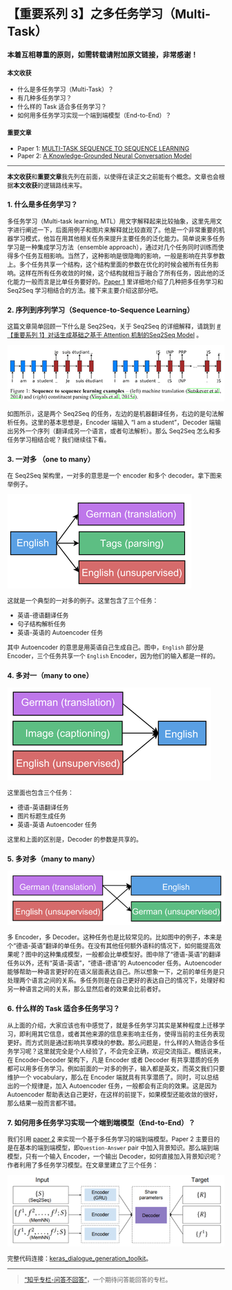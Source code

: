 # 【重要系列 3】之多任务学习（Multi-Task）

### 本着互相尊重的原则，如需转载请附加原文链接，非常感谢！


#### 本文收获
* 什么是多任务学习（Multi-Task）？
* 有几种多任务学习？
* 什么样的 Task 适合多任务学习？
* 如何用多任务学习实现一个端到端模型（End-to-End）？
#### 重要文章
* <span id = "paper1">Paper 1</span>: [MULTI-TASK SEQUENCE TO SEQUENCE LEARNING](https://arxiv.org/pdf/1511.06114.pdf)
* <span id = "paper2">Paper 2</span>: [A Knowledge-Grounded Neural Conversation Model](https://www.aaai.org/ocs/index.php/AAAI/AAAI18/paper/view/16710/16057)
---
**本文收获**和**重要文章**我先列在前面，以使得在读正文之前能有个概念。文章也会根据**本文收获**的逻辑路线来写。

### 1. 什么是多任务学习？

多任务学习（Multi-task learning, MTL）用文字解释起来比较抽象，这里先用文字进行阐述一下，后面用例子和图片来解释就比较直观了。他是一个非常重要的机器学习模式，他旨在用其他相关任务来提升主要任务的泛化能力。简单说来多任务学习是一种集成学习方法（ensemble approach），通过对几个任务同时训练而使得多个任务互相影响。当然了，这种影响是很隐晦的影响，一般是影响在共享参数上。多个任务共享一个结构，这个结构里面的参数在优化的时候会被所有任务影响。这样在所有任务收敛的时候，这个结构就相当于融合了所有任务，因此他的泛化能力一般而言是比单任务要好的。[Paper 1](#paper1) 里详细地介绍了几种把多任务学习和 Seq2Seq 学习相结合的方法。接下来主要介绍这部分吧。

### 2. 序列到序列学习（Sequence-to-Sequence Learning）

这篇文章简单回顾一下什么是 Seq2Seq，关于 Seq2Seq 的详细解释，请跳到 [# 【重要系列 1】对话生成基础之基于 Attention 机制的Seq2Seq Model](https://zhuanlan.zhihu.com/p/87961308) 。

![](https://github.com/tonywenuon/posters/blob/master/images/important3/multi_task1.png?raw=true)

如图所示，这是两个 Seq2Seq 的任务，左边的是机器翻译任务，右边的是句法解析任务。这里的基本思想是，Encoder 端输入 “I am a student”，Decoder 端输出另外一个序列（翻译成另一个语言，或者句法解析）。那么 Seq2Seq 怎么和多任务学习相结合呢？我们继续往下看。

### 3. 一对多 （one to many）
在 Seq2Seq 架构里，一对多的意思是一个 encoder 和多个 decoder。拿下图来举例子。

![](https://github.com/tonywenuon/posters/blob/master/images/important3/one2many.png?raw=true)

这就是一个典型的一对多的例子。这里包含了三个任务：

* 英语-德语翻译任务
* 句子结构解析任务
* 英语-英语的 Autoencoder 任务

其中 Autoencoder 的意思是用英语自己生成自己。图中，`English` 部分是 Encoder，三个任务共享一个 `English` Encoder，因为他们的输入都是一样的。

### 4. 多对一（many to one）

![](https://github.com/tonywenuon/posters/blob/master/images/important3/many2one.png?raw=true)

这里面也包含三个任务：

* 德语-英语翻译任务
* 图片标题生成任务
* 英语-英语 Autoencoder 任务

这里和上面的区别是，Decoder 的参数是共享的。

### 5. 多对多（many to many）

![](https://github.com/tonywenuon/posters/blob/master/images/important3/many2many.png?raw=true)

多 Encoder，多 Decoder。这种任务也是比较常见的。比如图中的例子，本来是个“德语-英语”翻译的单任务。在没有其他任何额外语料的情况下，如何能提高效果呢？图中的这种集成模型，一般都会比单模型好。图中除了“德语-英语”的翻译任务以外，还有“英语-英语”，“德语-德语”的 Autoencoder 任务。Autoencoder 能够帮助一种语言更好的在语义层面表达自己。所以想象一下，之前的单任务是只处理两个语言之间的关系。多任务则是在自己更好的表达自己的情况下，处理好和另一种语言之间的关系，那么显然后者的效果会比前者好。

### 6. 什么样的 Task 适合多任务学习？
从上面的介绍，大家应该也有中感觉了，就是多任务学习其实是某种程度上迁移学习，即利用其它信息，或者其他来源的信息来影响主任务，使得当前的主任务表现更好。而方式则是通过影响共享模块的参数。那么问题是，什么样的人物适合多任务学习呢？这里就完全是个人经验了，不会完全正确，欢迎交流指正。概括说来，在 Encoder-Decoder 架构下，凡是 Encoder 或者 Decoder 有共享潜质的任务都可以用多任务学习。例如前面的一对多的例子，输入都是英文，而英文我们只要维护一个 vocabulary，那么在 Encoder 端就具有共享潜质了。同时，可以总结出的一个规律是，加入 Autoencoder 任务，一般都会有正向的效果。这是因为 Autoencoder 帮助表达自己更好，在这样的前提下，如果模型还能收敛的很好，那么结果一般而言都不错。

### 7. 如何用多任务学习实现一个端到端模型（End-to-End）？

我们引用 [paper 2](#paper2) 来实现一个基于多任务学习的端到端模型。Paper 2 主要目的是在基本的端到端模型，即`Question-Answer` pair 中加入背景知识。那么端到端模型，只有一个输入 Encoder，一个输出 Decoder，如何直接加入背景知识呢？作者利用了多任务学习模型。在文章里建立了三个任务：


![](https://github.com/tonywenuon/posters/blob/master/images/important3/knowledge_ms.png?raw=true)

完整代码连接：[keras_dialogue_generation_toolkit](https://github.com/tonywenuon/keras_dialogue_generation_toolkit)。

---
> [“知乎专栏-问答不回答”](https://zhuanlan.zhihu.com/question-no-answer)，一个期待问答能回答的专栏。




<!--stackedit_data:
eyJoaXN0b3J5IjpbODAyMzQ4ODUsLTE2NzE0NzA1MzNdfQ==
-->